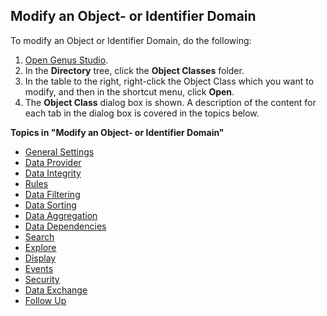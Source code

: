 ## Modify an Object- or Identifier Domain

To modify an Object or Identifier Domain, do the following:

1.  [Open Genus Studio](../getting-started/how-to-open-genus-studio.md).
2.  In the **Directory** tree, click the **Object Classes** folder.
3.  In the table to the right, right-click the Object Class which you want to modify, and then in the shortcut menu, click **Open**.
4.  The **Object Class** dialog box is shown. A description of the content for each tab in the dialog box is covered in the topics below.

**Topics in "Modify an Object- or Identifier Domain"**
* [General Settings](modify-an-object--or-identifier-domain/general-settings.md)
* [Data Provider](modify-an-object--or-identifier-domain/data-provider.md)
* [Data Integrity](modify-an-object--or-identifier-domain/data-integrity.md)
* [Rules](modify-an-object--or-identifier-domain/rules.md)
* [Data Filtering](modify-an-object--or-identifier-domain/data-filtering.md)
* [Data Sorting](modify-an-object--or-identifier-domain/data-sorting.md)
* [Data Aggregation](modify-an-object--or-identifier-domain/data-aggregation.md)
* [Data Dependencies](modify-an-object--or-identifier-domain/data-dependencies.md)
* [Search](modify-an-object--or-identifier-domain/search.md)
* [Explore](modify-an-object--or-identifier-domain/explore.md)
* [Display](modify-an-object--or-identifier-domain/display.md)
* [Events](modify-an-object--or-identifier-domain/events.md)
* [Security](modify-an-object--or-identifier-domain/security.md)
* [Data Exchange](modify-an-object--or-identifier-domain/data-exchange.md)
* [Follow Up](modify-an-object--or-identifier-domain/follow-up.md)
